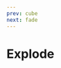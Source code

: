 ```yaml
---
prev: cube
next: fade
---
```


# Explode

<ClientOnly>
   <demos-transitions-Explode />
</ClientOnly>
